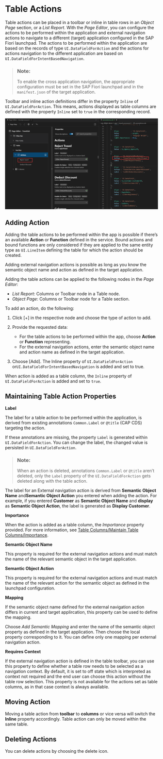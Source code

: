<!-- loioda1931b61b9442fd8f5f7d80cdd99aba -->

# Table Actions

Table actions can be placed in a toolbar or inline in table rows in an *Object Page* section, or a *List Report*. With the *Page Editor*, you can configure the actions to be performed within the application and external navigation actions to navigate to a different \(target\) application configured in the SAP Fiori launchpad. The actions to be performed within the application are based on the records of type `UI.DataFieldForAction` and the actions for actions navigation to the different application are based on `UI.DataFieldForIntentBasedNavigation`.

> ### Note:  
> To enable the cross application navigation, the appropriate configuration must be set in the SAP Fiori launchpad and in the `manifest.json` of the target application.

Toolbar and inline action definitions differ in the property `Inline` of `UI.DataFieldForAction`. This means, actions displayed as table columns are defined with the property `Inline` set to `true` in the corresponding record.

![](images/Table_Toolbar_Actions_10ff824.png)



<a name="loioda1931b61b9442fd8f5f7d80cdd99aba__section_nhp_11m_zrb"/>

## Adding Action

Adding the table actions to be performed within the app is possible if there’s an available **Action** or **Function** defined in the service. Bound actions and bound functions are only considered if they are applied to the same entity type as `UI.LineItem` defining the table for which the action should be created.

Adding external navigation actions is possible as long as you know the semantic object name and action as defined in the target application.

Adding the table actions can be applied to the following nodes in the *Page Editor*:

-   *List Report*: Columns or Toolbar node in a Table node.
-   *Object Page*: Columns or Toolbar node for a Table section.

To add an action, do the following:

1.  Click [\+\] in the respective node and choose the type of action to add.
2.  Provide the requested data:
    -   For the table actions to be performed within the app, choose **Action** or **Function** representing.
    -   For the external navigation actions, enter the semantic object name and action name as defined in the target application.

3.  Choose [Add\]. The Inline property of `UI.DataFieldForAction` or`UI.DataFieldForIntentBasedNavigation` is added and set to true.

When action is added as a table column, the `Inline` property of `UI.DataFieldForAction` is added and set to `true`.



<a name="loioda1931b61b9442fd8f5f7d80cdd99aba__section_yrp_b1m_zrb"/>

## Maintaining Table Action Properties

**Label**

The label for a table action to be performed within the application, is derived from existing annotations `Common.Label` or `@title` \(CAP CDS\) targeting the action.

If these annotations are missing, the property `Label` is generated within `UI.DataFieldForAction`. You can change the label, the changed value is persisted in `UI.DataFieldForAction`.

> ### Note:  
> When an action is deleted, annotations `Common.Label` or `@title` aren’t deleted, only the `Label` property of the `UI.DataFieldForAction` gets deleted along with the table action.

The label for an External navigation action is derived from **Semantic Object Name** and**Semantic Object Action** you entered when adding the action. For example, if you entered **Customer** as **Semantic Object Name** and **display** as **Semantic Object Action**, the label is generated as **Display Customer**.

**Importance**

When the action is added as a table column, the *Importance* property provided. For more information, see [Table Columns/Maintain Table Columns/Importance](table-columns-a80d603.md).

**Semantic Object Name**

This property is required for the external navigation actions and must match the name of the relevant semantic object in the target application.

**Semantic Object Action**

This property is required for the external navigation actions and must match the name of the relevant action for the semantic object as defined in the launchpad configuration.

**Mapping**

If the semantic object name defined for the external navigation action differs in current and target applircation, this property can be used to define the mapping.

Choose *Add Semantic Mapping* and enter the name of the semantic object property as defined in the target application. Then choose the local property corresponding to it. You can define only one mapping per external navigation action.

**Requires Context**

If the external navigation action is defined in the table toolbar, you can use this property to define whether a table row needs to be selected as a navigation context. By default, it is set to off state which is interpreted as context not required and the end user can choose this action without the table row selection. This property is not available for the actions set as table columns, as in that case context is always available.



<a name="loioda1931b61b9442fd8f5f7d80cdd99aba__section_ag2_dcw_ksb"/>

## Moving Action

Moving a table action from **toolbar** to **columns** or vice versa will switch the **Inline** property accordingly. Table action can only be moved within the same table.



<a name="loioda1931b61b9442fd8f5f7d80cdd99aba__section_sy4_btn_qxb"/>

## Deleting Actions

You can delete actions by choosing the delete icon.

